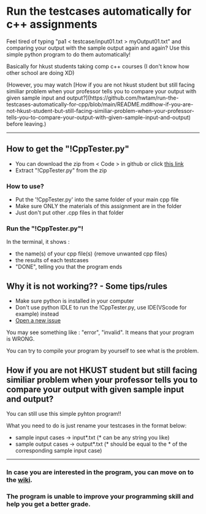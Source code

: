<h1>Run the testcases automatically for c++ assignments</h1>

<p>Feel tired of typing "pa1 < testcase/input01.txt > myOutput01.txt" and comparing your output with the sample output again and again? Use this simple python program to do them automatically!</p>

<p>Basically for hkust students taking comp c++ courses (I don't know how other school are doing XD)</p>

<p>(However, you may watch [How if you are not hkust student but still facing similiar problem when your professor tells you to compare your output with given sample input and output?](https://github.com/hwtam/run-the-testcases-automatically-for-cpp/blob/main/README.md#how-if-you-are-not-hkust-student-but-still-facing-similiar-problem-when-your-professor-tells-you-to-compare-your-output-with-given-sample-input-and-output) before leaving.)</p>

<hr>

<h2>How to get the "!CppTester.py"</h2>

 - You can download the zip from < Code > in github or click [this link](https://github.com/hwtam/run-the-testcases-automatically-for-cpp/archive/refs/heads/main.zip)
 - Extract "!CppTester.py" from the zip

<h3>How to use?</h3>

- Put the '!CppTester.py' into the same folder of your main cpp file
- Make sure ONLY the materials of this assignment are in the folder
- Just don't put other .cpp files in that folder

<h3>Run the "!CppTester.py"!</h3>

In the terminal, it shows : 
- the name(s) of your cpp file(s) {remove unwanted cpp files}
- the results of each testcases
- "DONE", telling you that the program ends

<h2>Why it is not working?? - Some tips/rules</h2>

- Make sure python is installed in your computer
- Don't use python IDLE to run the !CppTester.py, use IDE(VScode for example) instead
- [Open a new issue](https://github.com/hwtam/run-the-testcases-automatically-for-cpp-assignments/issues/new/choose)

<p>You may see something like : "error", "invalid". It means that your program is WRONG.</p>

<p>You can try to compile your program by yourself to see what is the problem.</p>

## How if you are not HKUST student but still facing similiar problem when your professor tells you to compare your output with given sample input and output?

<p>You can still use this simple pyhton program!!</p>

<p>What you need to do is just rename your testcases in the format below:</p>

- sample input cases -> input*.txt (* can be any string you like)
- sample output cases -> output*.txt (* should be equal to the * of the corresponding sample input case)

<hr>

### In case you are interested in the program, you can move on to the [wiki](https://github.com/hwtam/run-the-testcases-automatically-for-cpp-assignments/wiki).

### The program is unable to improve your programming skill and help you get a better grade.
